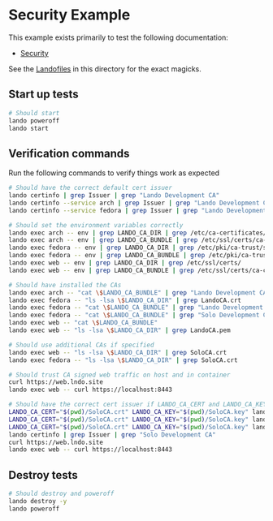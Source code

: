 # Security Example

This example exists primarily to test the following documentation:

* [Security](https://docs.lando.dev/core/v3/security.html)

See the [Landofiles](https://docs.lando.dev/config/lando.html) in this directory for the exact magicks.

## Start up tests

```bash
# Should start
lando poweroff
lando start
```

## Verification commands

Run the following commands to verify things work as expected

```bash
# Should have the correct default cert issuer
lando certinfo | grep Issuer | grep "Lando Development CA"
lando certinfo --service arch | grep Issuer | grep "Lando Development CA"
lando certinfo --service fedora | grep Issuer | grep "Lando Development CA"

# Should set the environment variables correctly
lando exec arch -- env | grep LANDO_CA_DIR | grep /etc/ca-certificates/trust-source/anchors
lando exec arch -- env | grep LANDO_CA_BUNDLE | grep /etc/ssl/certs/ca-certificates.crt
lando exec fedora -- env | grep LANDO_CA_DIR | grep /etc/pki/ca-trust/source/anchors
lando exec fedora -- env | grep LANDO_CA_BUNDLE | grep /etc/pki/ca-trust/extracted/pem/tls-ca-bundle.pem
lando exec web -- env | grep LANDO_CA_DIR | grep /etc/ssl/certs/
lando exec web -- env | grep LANDO_CA_BUNDLE | grep /etc/ssl/certs/ca-certificates.crt

# Should have installed the CAs
lando exec arch -- "cat \$LANDO_CA_BUNDLE" | grep "Lando Development CA"
lando exec fedora -- "ls -lsa \$LANDO_CA_DIR" | grep LandoCA.crt
lando exec fedora -- "cat \$LANDO_CA_BUNDLE" | grep "Lando Development CA"
lando exec fedora -- "cat \$LANDO_CA_BUNDLE" | grep "Solo Development CA"
lando exec web -- "cat \$LANDO_CA_BUNDLE"
lando exec web -- "ls -lsa \$LANDO_CA_DIR" | grep LandoCA.pem

# Should use additional CAs if specified
lando exec web -- "ls -lsa \$LANDO_CA_DIR" | grep SoloCA.crt
lando exec fedora -- "ls -lsa \$LANDO_CA_DIR" | grep SoloCA.crt

# Should trust CA signed web traffic on host and in container
curl https://web.lndo.site
lando exec web -- curl https://localhost:8443

# Should have the correct cert issuer if LANDO_CA_CERT and LANDO_CA_KEY are set differently
LANDO_CA_CERT="$(pwd)/SoloCA.crt" LANDO_CA_KEY="$(pwd)/SoloCA.key" lando config --path caCert | grep "SoloCA.crt"
LANDO_CA_CERT="$(pwd)/SoloCA.crt" LANDO_CA_KEY="$(pwd)/SoloCA.key" lando config --path caKey | grep "SoloCA.key"
LANDO_CA_CERT="$(pwd)/SoloCA.crt" LANDO_CA_KEY="$(pwd)/SoloCA.key" lando rebuild -y
lando certinfo | grep Issuer | grep "Solo Development CA"
curl https://web.lndo.site
lando exec web -- curl https://localhost:8443
```

## Destroy tests

```bash
# Should destroy and poweroff
lando destroy -y
lando poweroff
```
